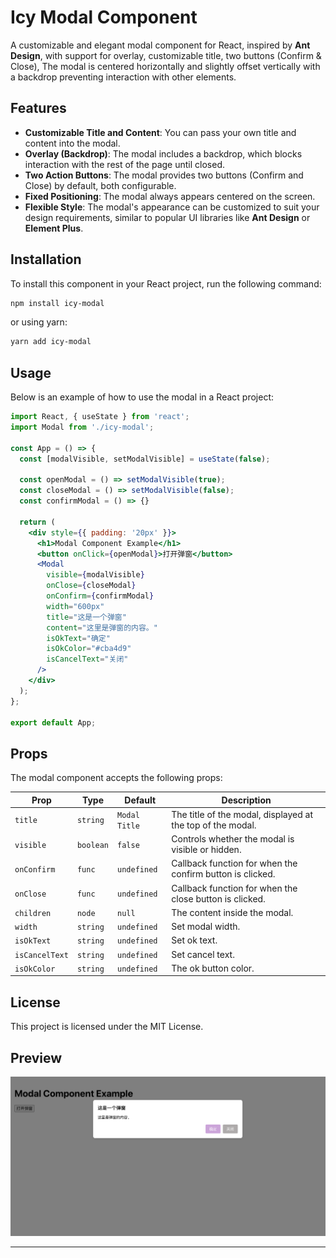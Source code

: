 # Icy Modal Component

A customizable and elegant modal component for React, inspired by **Ant Design**, with support for overlay, customizable title, two buttons (Confirm & Close),  The modal is centered horizontally and slightly offset vertically with a backdrop preventing interaction with other elements.

## Features

- **Customizable Title and Content**: You can pass your own title and content into the modal.
- **Overlay (Backdrop)**: The modal includes a backdrop, which blocks interaction with the rest of the page until closed.
- **Two Action Buttons**: The modal provides two buttons (Confirm and Close) by default, both configurable.
- **Fixed Positioning**: The modal always appears centered on the screen.
- **Flexible Style**: The modal's appearance can be customized to suit your design requirements, similar to popular UI libraries like **Ant Design** or **Element Plus**.

## Installation

To install this component in your React project, run the following command:

```bash
npm install icy-modal
```

or using yarn:

```bash
yarn add icy-modal
```

## Usage

Below is an example of how to use the modal in a React project:

```jsx
import React, { useState } from 'react';
import Modal from './icy-modal';

const App = () => {
  const [modalVisible, setModalVisible] = useState(false);

  const openModal = () => setModalVisible(true);
  const closeModal = () => setModalVisible(false);
  const confirmModal = () => {}

  return (
    <div style={{ padding: '20px' }}>
      <h1>Modal Component Example</h1>
      <button onClick={openModal}>打开弹窗</button>
      <Modal
        visible={modalVisible}
        onClose={closeModal}
        onConfirm={confirmModal}
        width="600px"
        title="这是一个弹窗"
        content="这里是弹窗的内容。"
        isOkText="确定"
        isOkColor="#cba4d9"
        isCancelText="关闭"
      />
    </div>
  );
};

export default App;
```

## Props

The modal component accepts the following props:

| Prop         | Type     | Default       | Description                                                   |
|--------------|----------|---------------|---------------------------------------------------------------|
| `title`      | `string` | `Modal Title` | The title of the modal, displayed at the top of the modal.     |
| `visible`    | `boolean`| `false`       | Controls whether the modal is visible or hidden.               |
| `onConfirm`  | `func`   | `undefined`   | Callback function for when the confirm button is clicked.      |
| `onClose`    | `func`   | `undefined`   | Callback function for when the close button is clicked.        |
| `children`   | `node`   | `null`        | The content inside the modal.                                  |
| `width`      | `string` | `undefined`   | Set modal width.                                               |
| `isOkText`   | `string` | `undefined`   | Set ok text.                                                   |
| `isCancelText` | `string` | `undefined` | Set cancel text.                                               |
| `isOkColor`  | `string`   | `undefined` | The ok button color.                                           |

## License

This project is licensed under the MIT License.


## Preview

![预览](https://github.com/qinyu312/icy-modal/blob/main/assets/preview-modal.png?raw=true)

---